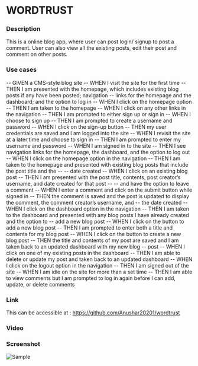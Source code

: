 # WORDTRUST

### Description

 This is a online blog app, where user can post login/ signup to post a comment. User can also view all the existing posts, edit their post and comment on other posts.

### Use cases

-- GIVEN a CMS-style blog site
-- WHEN I visit the site for the first time
-- THEN I am presented with the homepage, which includes existing blog posts if any have been posted; navigation -- links for the homepage and the dashboard; and the option to log in
-- WHEN I click on the homepage option
-- THEN I am taken to the homepage
-- WHEN I click on any other links in the navigation
-- THEN I am prompted to either sign up or sign in
-- WHEN I choose to sign up
-- THEN I am prompted to create a username and password
-- WHEN I click on the sign-up button
-- THEN my user credentials are saved and I am logged into the site
-- WHEN I revisit the site at a later time and choose to sign in
-- THEN I am prompted to enter my username and password
-- WHEN I am signed in to the site
-- THEN I see navigation links for the homepage, the dashboard, and the option to log out
-- WHEN I click on the homepage option in the navigation
-- THEN I am taken to the homepage and presented with existing blog posts that include the post title and the -- -- date created
-- WHEN I click on an existing blog post
-- THEN I am presented with the post title, contents, post creator’s username, and date created for that post -- -- and have the option to leave a comment
-- WHEN I enter a comment and click on the submit button while signed in
-- THEN the comment is saved and the post is updated to display the comment, the comment creator’s username, and -- the date created
-- WHEN I click on the dashboard option in the navigation
-- THEN I am taken to the dashboard and presented with any blog posts I have already created and the option to -- add a new blog post
-- WHEN I click on the button to add a new blog post
-- THEN I am prompted to enter both a title and contents for my blog post
-- WHEN I click on the button to create a new blog post
-- THEN the title and contents of my post are saved and I am taken back to an updated dashboard with my new blog -- post
-- WHEN I click on one of my existing posts in the dashboard
-- THEN I am able to delete or update my post and taken back to an updated dashboard
-- WHEN I click on the logout option in the navigation
-- THEN I am signed out of the site
-- WHEN I am idle on the site for more than a set time
-- THEN I am able to view comments but I am prompted to log in again before I can add, update, or delete comments

### Link
This can be accessible at : https://github.com/Anushar20201/wordtrust

### Video


### Screenshot
 ![Sample]()
 